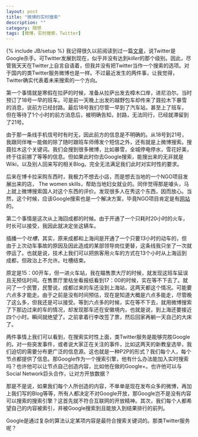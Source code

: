 ```yaml
---
layout: post
title: "微博的实时搜索"
description: ""
category: 随想
tags: [微博，实时搜索，Twitter]
---
```

{% include JB/setup %}
我记得很久以前阅读到过一篇[文章](http://www.winningtheweb.com/twitter-future-search-google.php)，说Twitter是Google杀手。可Twitter发展到现在，似乎并没有达到*killer*的那个级别。因此，尽管我天天在Twitter上自言自语着，但我并没有把Twitter当作一个搜索的选项。对于国内的类Twitter服务微博也是一样。不过最近发生的两件事，让我觉得，Twitter确实代表着未来搜索的一个方向。

第一个事情就是寒假在拉萨的时候，准备从拉萨出发去樟木口岸，进尼泊尔。当时预订了18号一早的班车。可是前一天晚上出发的越野包车却传来了聂拉木下暴雪的消息，说前方已经封路。最后18号我们尽管一早到了汽车站，甚至上了班车，但在等待了1个小时的前方消息后，被明确告知，封路，无法同行，已经就滞留到了21号。

由于那一条线手机信号时有时无，因此前方的信息是不明确的。从18号到21号，我跟同伴唯一能做的除了随时跟班车师傅发个短信之外，还有就是上微博搜索。搜聂拉木这个关键词。我们会搜到很多微博，比如暴雪，全城停电停水，雪花好美，终于往前挪了等等的信息。但如果此时你去Google搜索，能搜出来的无非就是Wiki，以及别人回来写的相关Blog。完全无法满足我们此时对实时性的要求。

后来在博卡拉采购东西时，我极力不想去小店，而是想去当地的一个NGO项目发展出来的店，
The women skills，帮助当地妇女就业的。同伴觉得那是噱头，马上就上微博搜索国人对这个东西的评价。发现很多人在秀这个东西，因而放心。当然，这个时候，应该Google搜索也是一个解决方案，毕竟NGO项目肯定是有[网站](http://wsdonepal.org/)的。

第二个事情是这次从上海回成都的时候。由于开通了一个只耗时20小时的火车，时长可以接受，我因此就决定坐这辆车。

插播一个*吐槽*，其实，原来成都和上海间是开通了一个只要*13*小时的动车的，但由于上次动车事故的原因及因此造成的某部领导岗位更替，这条线我只坐了一次就停运了。也就是说，技术上我们可以把旅客用火车的方式在13个小时从上海运到成都，但政治上不允许。吐槽结束。

原定是15：00开车，但一进火车站，我在瞄售票大厅的时候，就发现这班车延误且无预估时间。在售票厅里枯坐看报纸看到17：00的时候，实在等不下去了。就问了一个民警，民警说，成都过来的车还没到上海站，这两天都这个情况。可能要六点多才能走。由于之前是没有时间预估，现在是知道大概是六点多能走，尽管晚了这么多，但我还是可以接受。等到六点多的时候，实在等不下去，就用微博搜索了下那边过来的车的情况，却发现那车还在安徽境内，也就是说，到上海还要接近四个小时。瞬间就绝望了。之前拿着行李改签了票，然后回家再躺一天自己的大床了。

两件事情上我们可以看到，在搜索实时性上面，类Twitter服务是能够完胜Google的。对一些突发事件，或者说大家正在关注的事件，比如这两天的新教皇选举，我们迫切的需要分布更广泛的信息源。这也就是一种P2P的形式？我们每个人，每个节点都提供了信息。那Google作为一个搜索引擎，他有什么办法能加入实时搜索吗？也许他可以让节点自己创造内容，比如他在做的Google+。也许他可以与Social Network巨头合作，让对方开放数据？

那是不是说，如果我们每个人所创造的内容，不单单是现在发布众多的微博，再加上我们写的Blog等等，所有人都决定不对Google开放，那Google岂不是没有内容可以搜索的搜索引擎？这首先就不符合互联网的开放精神。其次，我们每个人都希望自己的内容被索引，并被Google搜索到且能放入到结果排行的前列。

Google是通过复杂的算法认定某项内容是最符合搜索关键词的。那类Twitter服务呢？

